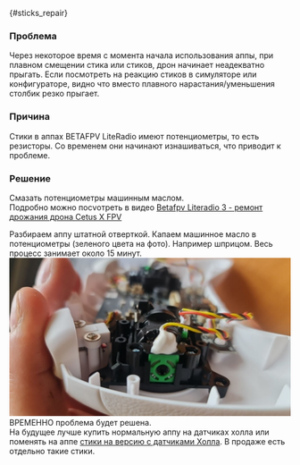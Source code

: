 [](){#sticks_repair}
### Проблема
Через некоторое время с момента начала использования аппы, при плавном смещении стика или стиков, дрон начинает неадекватно прыгать. Если посмотреть на реакцию стиков в симуляторе или конфигураторе, видно что вместо плавного нарастания/уменьшения столбик резко прыгает.  

### Причина
Стики в аппах BETAFPV LiteRadio имеют потенциометры, то есть резисторы. Со временем они начинают изнашиваться, что приводит к проблеме.

###  Решение
Смазать потенциометры машинным маслом.   
Подробно можно посvотреть в видео [Betafpv Literadio 3 - ремонт дрожания дрона Cetus X FPV](https://www.youtube.com/watch?v=oJqVbjmjLWQ)

Разбираем аппу штатной отверткой. Капаем машинное масло в потенциометры (зеленого цвета на фото). Например шприцом. Весь процесс занимает около 15 минут.
![alt text](RepairSticks.jpg)
ВРЕМЕННО проблема будет решена.  
На будущее лучше купить нормальную аппу на датчиках холла или поменять на аппе [стики на версию с датчиками Холла](10_Стики_на_датчиках_Холла.md). В продаже есть отдельно такие стики.

